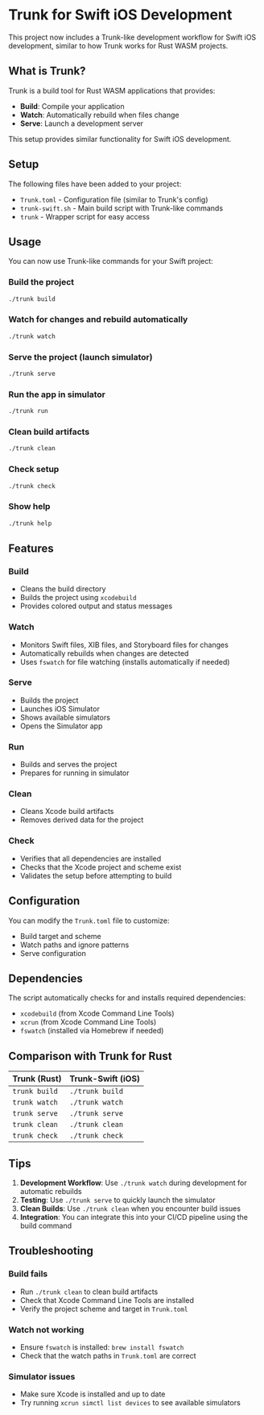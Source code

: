 # Trunk for Swift iOS Development

This project now includes a Trunk-like development workflow for Swift iOS development, similar to how Trunk works for Rust WASM projects.

## What is Trunk?

Trunk is a build tool for Rust WASM applications that provides:
- **Build**: Compile your application
- **Watch**: Automatically rebuild when files change
- **Serve**: Launch a development server

This setup provides similar functionality for Swift iOS development.

## Setup

The following files have been added to your project:

- `Trunk.toml` - Configuration file (similar to Trunk's config)
- `trunk-swift.sh` - Main build script with Trunk-like commands
- `trunk` - Wrapper script for easy access

## Usage

You can now use Trunk-like commands for your Swift project:

### Build the project
```bash
./trunk build
```

### Watch for changes and rebuild automatically
```bash
./trunk watch
```

### Serve the project (launch simulator)
```bash
./trunk serve
```

### Run the app in simulator
```bash
./trunk run
```

### Clean build artifacts
```bash
./trunk clean
```

### Check setup
```bash
./trunk check
```

### Show help
```bash
./trunk help
```

## Features

### Build
- Cleans the build directory
- Builds the project using `xcodebuild`
- Provides colored output and status messages

### Watch
- Monitors Swift files, XIB files, and Storyboard files for changes
- Automatically rebuilds when changes are detected
- Uses `fswatch` for file watching (installs automatically if needed)

### Serve
- Builds the project
- Launches iOS Simulator
- Shows available simulators
- Opens the Simulator app

### Run
- Builds and serves the project
- Prepares for running in simulator

### Clean
- Cleans Xcode build artifacts
- Removes derived data for the project

### Check
- Verifies that all dependencies are installed
- Checks that the Xcode project and scheme exist
- Validates the setup before attempting to build

## Configuration

You can modify the `Trunk.toml` file to customize:
- Build target and scheme
- Watch paths and ignore patterns
- Serve configuration

## Dependencies

The script automatically checks for and installs required dependencies:
- `xcodebuild` (from Xcode Command Line Tools)
- `xcrun` (from Xcode Command Line Tools)
- `fswatch` (installed via Homebrew if needed)

## Comparison with Trunk for Rust

| Trunk (Rust) | Trunk-Swift (iOS) |
|--------------|-------------------|
| `trunk build` | `./trunk build` |
| `trunk watch` | `./trunk watch` |
| `trunk serve` | `./trunk serve` |
| `trunk clean` | `./trunk clean` |
| `trunk check` | `./trunk check` |

## Tips

1. **Development Workflow**: Use `./trunk watch` during development for automatic rebuilds
2. **Testing**: Use `./trunk serve` to quickly launch the simulator
3. **Clean Builds**: Use `./trunk clean` when you encounter build issues
4. **Integration**: You can integrate this into your CI/CD pipeline using the build command

## Troubleshooting

### Build fails
- Run `./trunk clean` to clean build artifacts
- Check that Xcode Command Line Tools are installed
- Verify the project scheme and target in `Trunk.toml`

### Watch not working
- Ensure `fswatch` is installed: `brew install fswatch`
- Check that the watch paths in `Trunk.toml` are correct

### Simulator issues
- Make sure Xcode is installed and up to date
- Try running `xcrun simctl list devices` to see available simulators 
